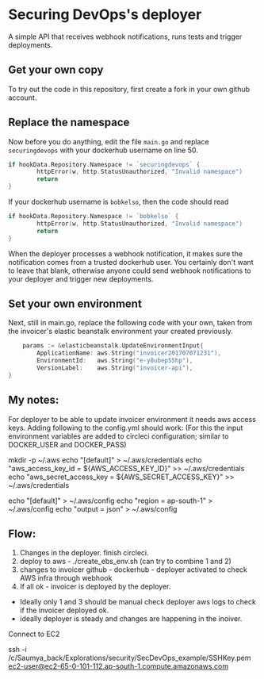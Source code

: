 # Securing DevOps's deployer
A simple API that receives webhook notifications, runs tests and trigger deployments.

Get your own copy
-----------------

To try out the code in this repository, first create a fork in your own github account.

## Replace the namespace

Now before you do anything, edit the file `main.go` and replace `securingdevops` with your dockerhub username on line 50.
```go
if hookData.Repository.Namespace != `securingdevops` {
		httpError(w, http.StatusUnauthorized, "Invalid namespace")
		return
}
```

If your dockerhub username is `bobkelso`, then the code should read
```go
if hookData.Repository.Namespace != `bobkelso` {
		httpError(w, http.StatusUnauthorized, "Invalid namespace")
		return
}
```
When the deployer processes a webhook notification, it makes sure the notification comes from a trusted dockerhub user. You certainly don't want to leave that blank, otherwise anyone could send webhook notifications to your deployer and trigger new deployments.

## Set your own environment

Next, still in main.go, replace the following code with your own, taken from the invoicer's elastic beanstalk environment your created previously.

```go
	params := &elasticbeanstalk.UpdateEnvironmentInput{
		ApplicationName: aws.String("invoicer201707071231"),
		EnvironmentId:   aws.String("e-y8ubep55hp"),
		VersionLabel:    aws.String("invoicer-api"),
}
```
## My notes:
For deployer to be able to update invoicer environment it needs aws access keys. Adding following to the config.yml should work:
(For this the input environment variables are added to circleci configuration; similar to DOCKER_USER and DOCKER_PASS)

mkdir -p ~/.aws
echo "[default]" > ~/.aws/credentials
echo "aws_access_key_id = ${AWS_ACCESS_KEY_ID}" >> ~/.aws/credentials
echo "aws_secret_access_key = ${AWS_SECRET_ACCESS_KEY}" >> ~/.aws/credentials

echo "[default]" > ~/.aws/config
echo "region = ap-south-1"  > ~/.aws/config
echo "output = json" > ~/.aws/config


## Flow:
1. Changes in the deployer. finish circleci.
2. deploy to aws  - ./create_ebs_env.sh 
(can try to combine 1 and 2)
3. changes to invoicer github - dockerhub - deployer activated to check AWS infra through webhook 
4. If all ok - invoicer is deployed by the deployer. 
- Ideally only 1 and 3 should be manual
check deployer aws logs to check if the invoicer deployed ok.
- ideally deployer is steady and changes are happening in the inoiver.


Connect to EC2


ssh -i /c/Saumya_back/Explorations/security/SecDevOps_example/SSHKey.pem ec2-user@ec2-65-0-101-112.ap-south-1.compute.amazonaws.com
